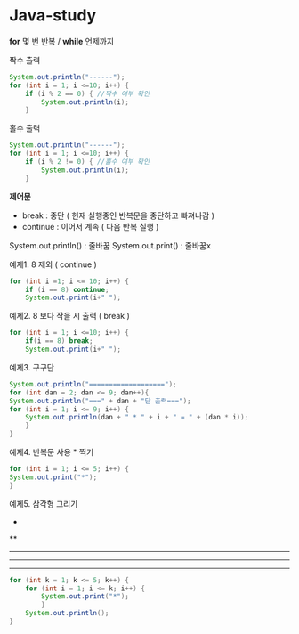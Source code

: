 # Java-study

**for** 몇 번 반복 / **while** 언제까지

짝수 출력

```java
System.out.println("------");
for (int i = 1; i <=10; i++) {
	if (i % 2 == 0) { //짝수 여부 확인
		System.out.println(i);
	}
```

홀수 출력
```java
System.out.println("------");
for (int i = 1; i <=10; i++) {
	if (i % 2 != 0) { //홀수 여부 확인
		System.out.println(i);
	}
```

**제어문** 
- break : 중단 ( 현재 실행중인 반복문을 중단하고 빠져나감 )
- continue : 이어서 계속 ( 다음 반복 실행 )

System.out.println() : 줄바꿈
System.out.print() : 줄바꿈x

예제1. 8 제외 ( continue ) 
```java
for (int i =1; i <= 10; i++) {
	if (i == 8) continue;
	System.out.print(i+" ");
```

예제2. 8 보다 작을 시 출력 ( break ) 
```java
for (int i = 1; i <=10; i++) {
	if(i == 8) break;
	System.out.print(i+" ");
```

예제3. 구구단 
```java
System.out.println("===================");
for (int dan = 2; dan <= 9; dan++){
System.out.println("===" + dan + "단 출력===");
for (int i = 1; i <= 9; i++) {
	System.out.println(dan + " * " + i + " = " + (dan * i));
	}
}

```

예제4. 반복문 사용 * 찍기
```java
for (int i = 1; i <= 5; i++) {
System.out.print("*");
}
```

예제5. 삼각형 그리기

*
**
***
****
*****


```java
for (int k = 1; k <= 5; k++) {
	for (int i = 1; i <= k; i++) {
		System.out.print("*");
		}
	System.out.println();
}
```
	
